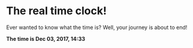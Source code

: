 # The real time clock!

Ever wanted to know what the time is? Well, your journey is about to end!

**The time is Dec 03, 2017, 14:33**